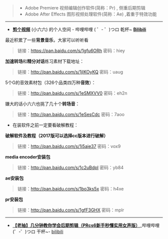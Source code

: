 > - Adobe Premiere 视频编辑创作软件(简称：Pr) , 侧重后期剪辑
> - Adobe After Effects 图形视频处理软件(简称：Ae) ,着重于特效功能

----------------------------------------------

- [**剪个视频**](https://space.bilibili.com/201749078/#/) (小六六) 的个人空间 - 哔哩哔哩 ( ゜- ゜)つロ 乾杯~ [**Bilibili**](https://space.bilibili.com/)

最近积累了一些**背景音乐**，大家可以听听看

> 链接：https://pan.baidu.com/s/1gfu6ORh 
> 密码：hiey


**加速转场**和**精分对话**练习素材下载地址：

> 链接：http://pan.baidu.com/s/1jIKOyKQ 
> 密码：uaug

5个G的音效素材包（326个品类四万种**音效**）：

> 链接：http://pan.baidu.com/s/1eSMXVV0
> 密码：eh2n


嫌大的话小六六也挑了几十个**转场音**：

> 链接：http://pan.baidu.com/s/1eSesCdc
> 密码：7aoo

-  在装软件之前一定要看破解教程：

**破解软件及教程（2017版可以选择cc版本进行破解）**

> 链接：http://pan.baidu.com/s/1i5aie37 
> 密码：vox9


**media encoder安装包**

> 链接：http://pan.baidu.com/s/1c2uBdpI 
> 密码：yb84


**ae安装包**

> 链接：http://pan.baidu.com/s/1bo3ks5x 
> 密码：h4xe


**pr安装包**

> 链接：http://pan.baidu.com/s/1gfF3GHX 
> 密码：mplr

----------------------------------------------

- [**【老抽】几分钟教你学会后期剪辑（PRcs6新手秒懂实用女声版）**](https://www.bilibili.com/video/av2997073)_哔哩哔哩 (゜-゜)つロ 干杯~- [bilibili](https://www.bilibili.com/)
